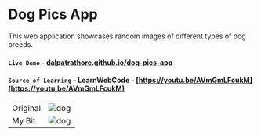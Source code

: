 # Dog Pics App
This web application showcases random images of different types of dog breeds.

#### `Live Demo` - [dalpatrathore.github.io/dog-pics-app](dalpatrathore.github.io/dog-pics-app/)
#### `Source of Learning` - **LearnWebCode** - [https://youtu.be/AVmGmLFcukM](https://youtu.be/AVmGmLFcukM)


<table>
<tr>
   <td>Original
   </td> <td><img src="https://github.com/DalpatRathore/dog-pics-app
/blob/main/images/screenshot-1.jpg" alt="dog"/></td>
 
</tr>

<tr>
    <td>My Bit
   </td>
  <td><img src="https://github.com/DalpatRathore/dog-pics-app
/blob/main/images/screenshot-2.jpg" alt="dog"/></td>
</tr>
</table>
